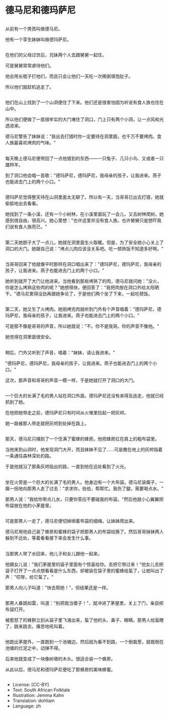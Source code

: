 # 德马尼和德玛萨尼

##
从前有一个男孩叫做德马尼。

他有一个孪生妹妹叫做德玛萨尼。

##
在他们的父母过世后，兄妹两个人去跟舅舅一起住。

可是舅舅常常虐待他们。

他会用长棍子打他们，而且只会让他们一天吃一次稀粥填饱肚子。

所以他们就趁机逃走了。

##
他们在山上找到了一个山洞便住了下来。他们还是很害怕因为听说有食人族也住在山中。

所以他们便做了一扇很牢实的大门堵住了洞口，门上只有两个小洞，让一点风和光透进来。

德马尼警告了妹妹说："我出去打猎时你一定要待在洞里面，也千万不要烤肉。食人族最喜欢烤肉的气味。"

##
每天晚上德马尼便带回了一点他猎到的东西——一只兔子、几只小鸟、又或者一只雄羚羊。

到了洞口他会唱一首歌："德玛萨尼，德玛萨尼，我母亲的孩子，让我进来。燕子也能进去门上的两个小口。"

##
德玛萨尼觉得整天待在山洞里面太无聊了。所以有一天，当哥哥已出去打猎，她就偷偷地出去看看。

她找到了一条小溪，还有一个小树林，在小溪里面玩了一会儿，又去树林爬树。她感到很自由，很高兴。她心里想："也许这里并没有食人族。也许舅舅只是想吓我们说有食人族而已。"

##
第二天她胆子大了一点儿，她就在洞里面生火取暖。但是，为了安全她小心关上了洞口的大门。她跟自己说："烤点儿肉应该没关系吧。吃一顿熟饭不知道多好啊。"

##
当哥哥回来了他就像平时那样在洞口唱出来了："德玛萨尼，德玛萨尼，我母亲的孩子，让我进来。燕子也能进去门上的两个小口。"

她听到就开了大门让他进来。当他看到那些烤熟了的肉，德马尼就问她："没火，你是怎么烤熟这些肉的呢？"她想得快，便回答了："我把肉放在洞口外给太阳晒干。"德马尼累得没劲再跟她争论了，于是他们两个坐了下来，一起吃顿饭。

##
第二天，她又生了火烤肉。她刚烤完肉就听到门外有个声音唱着："德玛萨尼，德玛萨尼，我母亲的孩子，让我进来。燕子也能进去门上的两个小口。"

可是那不像是哥哥的声音，所以她就说："不。你不是我哥。你的声音不像他。"

她觉得在洞里面很安全。

##
稍后，门外又听到了声音，唱着："妹妹，请让我进来。"

"德玛萨尼，德玛萨尼，我母亲的孩子，让我进来。燕子也能进去门上的两个小口。"

这次，那声音和哥哥的声音一模一样，于是她就打开了洞口的大门。

##
一个巨大的长满了毛的男人站在洞口外面。德玛萨尼还没有来得及逃走，他就已经抓到了她。

在他把她带走之前，德玛萨尼只有时间从火堆里捡起一把灰烬。

她一路被那人带走就把灰烬到处掉在路上。

##
那天，德马尼只捕到了一个住满了蜜蜂的蜂房。他把蜂房扛在肩上的粗布袋里。

当他来到山洞时，他发现洞门大开，而且妹妹不见了……可是撒在地上的灰烬指着一条通往森林深处的路。

于是他就沿了那条灰烬指出的路，一直到他在远处看到了火光。

##
坐在火旁是一个巨大的长满了毛的男人。他身边有一个大布袋。德马尼装瘸子，一瘸一拐地向那男人走了过去："求求你，伯伯，帮帮忙。我伤了腿，需要喝点水。"

那男人说："我给你带点儿水，只要你答应不要碰我的布袋。"然后他就小心翼翼把布袋放在他的小茅屋里。

##
可是那男人一走了，德马尼便切掉绑着布袋的细绳，让妹妹爬出来。

德马尼用他自己装了蜂房和蜜蜂的袋子把那男人的布袋给换了。然后哥哥妹妹两人躲到不远处，等着看看接下来会发生什么事。

##
当那男人带了水回来，他儿子和女儿跟他一起来。

他跟女儿说："我们茅屋里的袋子里面有个惊喜给你。去把它带过来！"他女儿去把袋子打开了一点点想看看是什么东西，却被装在袋子里的蜜蜂给蜇了，让她叫出了声："哎呀，给它蜇了。"

那男人向儿子叫道："快去帮她！"，但结果还是一样。

##
那男人暴跳如雷，叫道："别把我当傻子！"，就冲进了茅屋里，关上了门，亲自把布袋打开。

被惹怒了的蜂群立刻从袋子里飞涌出来，蜇了他的头、鼻子、眼睛。那男人给蜇瞎了，跳来跳去，痛苦地吼叫着。

##
他跑出茅屋外，一直跑到一个池塘边，然后因为看不到路，一个倒栽葱，就栽倒在池塘的烂泥之中，动弹不得。

后来他就变成了一块像树墩的木头。很适合装一个蜂房。

从此以后，德马尼和德玛萨尼便吃了那蜂房的美味蜂蜜。

##
* License: [CC-BY]
* Text: South African Folktale
* Illustration: Jemma Kahn
* Translation: dohliam
* Language: zh
